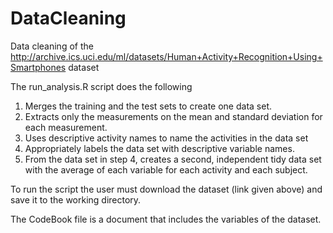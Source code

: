 # DataCleaning
Data cleaning of the http://archive.ics.uci.edu/ml/datasets/Human+Activity+Recognition+Using+Smartphones dataset

The run_analysis.R script does the following

1. Merges the training and the test sets to create one data set.
2. Extracts only the measurements on the mean and standard deviation for each measurement.
3. Uses descriptive activity names to name the activities in the data set
4. Appropriately labels the data set with descriptive variable names.
5. From the data set in step 4, creates a second, independent tidy data set with the average of each variable for each activity and each subject.

To run the script the user must download the dataset (link given above) and save it to the working directory.

The CodeBook file is a document that includes the variables of the dataset.
